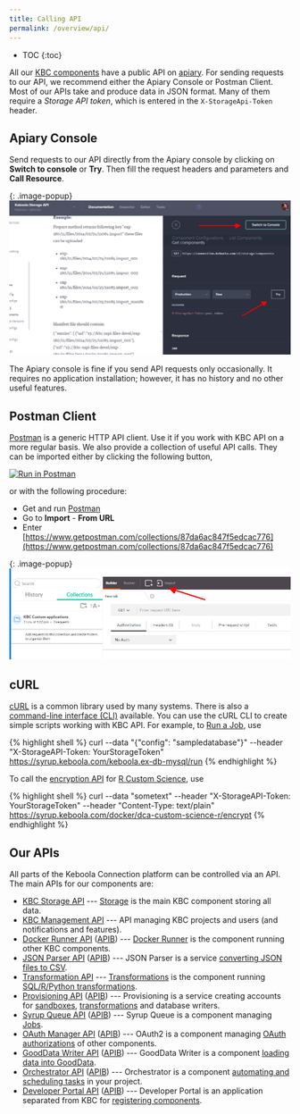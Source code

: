 ```yaml
---
title: Calling API 
permalink: /overview/api/
---
```


* TOC
{:toc}

All our [KBC components](/overview/) have a public API on [apiary](https://apiary.io/). For sending requests to our 
API, we recommend either the Apiary Console or Postman Client. Most of our APIs take and produce data in JSON format. 
Many of them require a *Storage API token*, which is entered in the `X-StorageApi-Token` header.

## Apiary Console
Send requests to our API directly from the Apiary console by clicking on **Switch to console** or **Try**. 
Then fill the request headers and parameters and **Call Resource**.

{: .image-popup}
![Apiary console](/overview/api/apiary-console.png)

The Apiary console is fine if you send API requests only occasionally. It requires no application installation; 
however, it has no history and no other useful features.
 
## Postman Client
[Postman](https://www.getpostman.com/) is a generic HTTP API client. Use it if you work with KBC API on a more regular basis. 
We also provide a collection of useful API calls. They can be imported either by clicking the following button,

[![Run in Postman](https://run.pstmn.io/button.png)](https://app.getpostman.com/run-collection/7dc2e4b41225738f5411)

or with the following procedure: 

- Get and run [Postman](https://www.getpostman.com/)
- Go to **Import** - **From URL** 
- Enter [https://www.getpostman.com/collections/87da6ac847f5edcac776](https://www.getpostman.com/collections/87da6ac847f5edcac776)

{: .image-popup}
![Apiary console](/overview/api/postman-import.png)

## cURL
[cURL](https://curl.haxx.se/) is a common library used by many systems. There is also 
a [command-line interface (CLI)](https://curl.haxx.se/docs/manpage.html) available. 
You can use the cURL CLI to create simple scripts working with KBC API. For example, to [Run a Job](/overview/jobs/), 
use

{% highlight shell %}
curl --data "{\"config\": \"sampledatabase\"}" --header "X-StorageAPI-Token: YourStorageToken" https://syrup.keboola.com/keboola.ex-db-mysql/run 
{% endhighlight %}

To call the [encryption API](/overview/encryption/) for [R Custom Science](/extend/custom-science/), use

{% highlight shell %}
curl --data "sometext" --header "X-StorageAPI-Token: YourStorageToken" --header "Content-Type: text/plain" https://syrup.keboola.com/docker/dca-custom-science-r/encrypt
{% endhighlight %}

## Our APIs
All parts of the Keboola Connection platform can be controlled via an API. The main APIs for 
our components are:

- [KBC Storage API](http://docs.keboola.apiary.io/#) --- [Storage](/integrate/storage/) is the main KBC component storing all data.
- [KBC Management API](http://docs.keboolamanagementapi.apiary.io/#) --- API managing KBC projects and users (and notifications and features).
- [Docker Runner API](http://docs.kebooladocker.apiary.io/#) ([APIB](https://github.com/keboola/docker-bundle/blob/master/apiary.apib)) --- [Docker Runner](/integrate/docker-bundle/) is the component running other KBC components.
- [JSON Parser API](http://docs.jsonparserapi.apiary.io/#) ([APIB](https://github.com/keboola/jsonparser-api/blob/master/apiary.apib)) --- JSON Parser is a service [converting JSON files to CSV](https://json-parser.keboola.com/).
- [Transformation API](http://docs.keboolatransformationapi.apiary.io/) --- [Transformations](/integrate/transformations/) is the component running [SQL/R/Python transformations](https://help.keboola.com/manipulation/transformations/). 
- [Provisioning API](http://docs.provisioningapi.apiary.io/) ([APIB](https://github.com/keboola/provisioning-bundle/blob/master/apiary.apib)) --- Provisioning is a service creating accounts for [sandboxes](https://help.keboola.com/manipulation/transformations/sandbox/), [transformations](https://help.keboola.com/manipulation/transformations/) and database writers.
- [Syrup Queue API](http://docs.syrupqueue.apiary.io/#) ([APIB](https://github.com/keboola/syrup-queue/blob/master/syrupqueue.apib)) --- Syrup Queue is a component managing [Jobs](/overview/jobs/).
- [OAuth Manager API](http://docs.oauthv2.apiary.io/) ([APIB](https://github.com/keboola/oauth-v2-bundle/blob/master/apiary.apib)) --- OAuth2 is a component managing [OAuth authorizations](/extend/common-interface/oauth/#authorize) of other components.
- [GoodData Writer API](http://docs.keboolagooddatawriterv2.apiary.io/#) ([APIB](https://github.com/keboola/gooddata-writer/blob/master/apiary.apib)) --- GoodData Writer is a component [loading data into GoodData](https://help.keboola.com/tutorial/write/gooddata/).
- [Orchestrator API](http://docs.keboolaorchestratorv2api.apiary.io/#) ([APIB](https://github.com/keboola/orchestrator-bundle/blob/master/apiary.apib)) --- Orchestrator is a component [automating and scheduling tasks](https://help.keboola.com/tutorial/automate/) in your project.
- [Developer Portal API](http://docs.kebooladeveloperportal.apiary.io/#) ([APIB](https://github.com/keboola/developer-portal/blob/master/apiary.apib)) --- Developer Portal is an application separated from KBC for [registering components](/extend/registration/).


